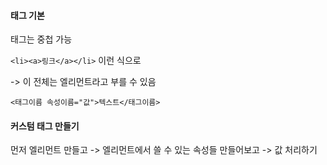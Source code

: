 #### 태그 기본

태그는 중첩 가능

`<li><a>링크</a></li>` 이런 식으로

-&gt; 이 전체는 엘리먼트라고 부를 수 있음

`<태그이름 속성이름="값">텍스트</태그이름>`



#### 커스텀 태그 만들기

먼저 엘리먼트 만들고 -&gt; 엘리먼트에서 쓸 수 있는 속성들 만들어보고 -&gt; 값 처리하기









